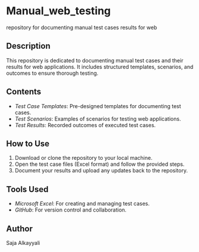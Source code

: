 # Manual_web_testing
repository for documenting manual test cases results for web
## Description
This repository is dedicated to documenting manual test cases and their results for web applications. It includes structured templates, scenarios, and outcomes to ensure thorough testing.

## Contents
- *Test Case Templates*: Pre-designed templates for documenting test cases.
- *Test Scenarios*: Examples of scenarios for testing web applications.
- *Test Results*: Recorded outcomes of executed test cases.

## How to Use
1. Download or clone the repository to your local machine.
2. Open the test case files (Excel format) and follow the provided steps.
3. Document your results and upload any updates back to the repository.

## Tools Used
- *Microsoft Excel*: For creating and managing test cases.
- *GitHub*: For version control and collaboration.

## Author
Saja Alkayyali

